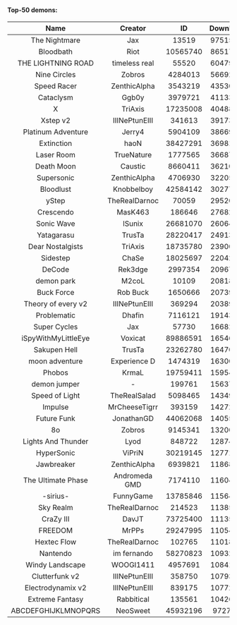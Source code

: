 #### Top-50 demons:

| Name | Creator | ID | Downloads | Likes |
|:---:|:---:|:---:|:---:|:---:|
| The Nightmare | Jax | 13519 | 97515459 | 5170713
| Bloodbath | Riot | 10565740 | 86517302 | 4134939
| THE LIGHTNING ROAD | timeless real | 55520 | 60479943 | 2895602
| Nine Circles | Zobros | 4284013 | 56692290 | 3061370
| Speed Racer | ZenthicAlpha | 3543219 | 43530490 | 2260780
| Cataclysm | Ggb0y | 3979721 | 41133329 | 1306477
| X | TriAxis | 17235008 | 40488079 | 2059552
| Xstep v2 | IIINePtunEIII | 341613 | 39173447 | 1540304
| Platinum Adventure | Jerry4 | 5904109 | 38669057 | 2453037
| Extinction | haoN | 38427291 | 36981736 | 1295460
| Laser Room | TrueNature | 1777565 | 36687588 | 1186861
| Death Moon  | Caustic | 8660411 | 36210871 | 1847229
| Supersonic | ZenthicAlpha | 4706930 | 32205430 | 1504091
| Bloodlust | Knobbelboy | 42584142 | 30277929 | 972457
| yStep | TheRealDarnoc | 70059 | 29520912 | 1043785
| Crescendo | MasK463 | 186646 | 27682320 | 1011934
| Sonic Wave | lSunix | 26681070 | 26064508 | 843467
| Yatagarasu  | TrusTa | 28220417 | 24913422 | 972499
| Dear Nostalgists | TriAxis | 18735780 | 23900382 | 1300764
| Sidestep | ChaSe | 18025697 | 22042141 | 973985
| DeCode | Rek3dge | 2997354 | 20967185 | 997367
| demon park | M2coL | 10109 | 20818412 | 736808
| Buck Force | Rob Buck | 1650666 | 20739453 | 575444
| Theory of every v2 | IIINePtunEIII | 369294 | 20389279 | 772804
| Problematic | Dhafin | 7116121 | 19143644 | 1040100
| Super Cycles | Jax | 57730 | 16682225 | 634834
| iSpyWithMyLittleEye | Voxicat | 89886591 | 16546154 | 1447915
| Sakupen Hell | TrusTa | 23262780 | 16470598 | 521731
| moon adventure | Experience D | 1474319 | 16300859 | 494799
| Phobos | KrmaL | 19759411 | 15954200 | 601120
| demon jumper | - | 199761 | 15637167 | 592822
| Speed of Light | TheRealSalad | 5098465 | 14349501 | 724374
| Impulse | MrCheeseTigrr | 393159 | 14272545 | 773253
| Future Funk | JonathanGD | 44062068 | 14055298 | 690728
| 8o | Zobros | 9145341 | 13200994 | 700500
| Lights And Thunder | Lyod | 848722 | 12874699 | 635190
| HyperSonic | ViPriN | 30219145 | 12771800 | 500152
| Jawbreaker | ZenthicAlpha | 6939821 | 11868199 | 659052
| The Ultimate Phase | Andromeda GMD | 7174110 | 11604571 | 477010
| -sirius- | FunnyGame | 13785846 | 11564566 | 727853
| Sky Realm | TheRealDarnoc | 214523 | 11385533 | 505198
| CraZy III | DavJT | 73725400 | 11135292 | 618053
| FREEDOM | MrPPs | 29247995 | 11054335 | 586131
| Hextec Flow | TheRealDarnoc | 102765 | 11018312 | 526997
| Nantendo | im fernando | 58270823 | 10932850 | 702176
| Windy Landscape | WOOGI1411 | 4957691 | 10841253 | 642428
| Clutterfunk v2 | IIINePtunEIII | 358750 | 10793950 | 472094
| Electrodynamix v2 | IIINePtunEIII | 839175 | 10772884 | 414313
| Extreme Fantasy | Rabbitical | 135561 | 10426178 | 436764
| ABCDEFGHIJKLMNOPQRS | NeoSweet | 45932196 | 9727487 | 700775
